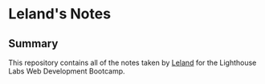 # Leland's Notes

## Summary

This repository contains all of the notes taken by [Leland](https://github.com/lmckibben) for the Lighthouse Labs Web Development Bootcamp.